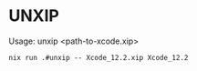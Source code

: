 # UNXIP

Usage: unxip <path-to-xcode.xip> <outdir>

```
nix run .#unxip -- Xcode_12.2.xip Xcode_12.2
```
